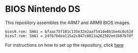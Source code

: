 # BIOS Nintendo DS

This repository assembles the ARM7 and ARM9 BIOS images.

    bios9.rom: SHA1 = bfaac75f101c135e32e2aaf541de6b1be4c8c62d
    bios7.rom: SHA1 = 24f67bdea115a2c847c8813a262502ee1607b7df

For instructions on how to set up the repository, click [here](INSTALL.md)
